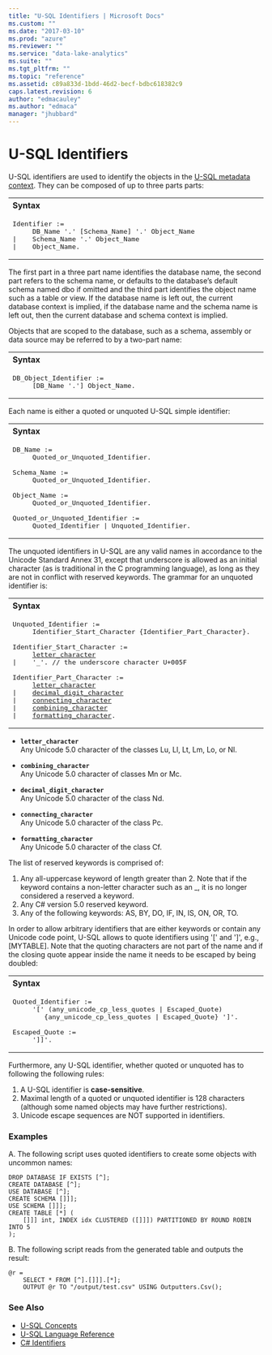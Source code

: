 ```yaml
---
title: "U-SQL Identifiers | Microsoft Docs"
ms.custom: ""
ms.date: "2017-03-10"
ms.prod: "azure"
ms.reviewer: ""
ms.service: "data-lake-analytics"
ms.suite: ""
ms.tgt_pltfrm: ""
ms.topic: "reference"
ms.assetid: c89a833d-1bdd-46d2-becf-bdbc618382c9
caps.latest.revision: 6
author: "edmacauley"
ms.author: "edmaca"
manager: "jhubbard"
---
```

# U-SQL Identifiers
U-SQL identifiers are used to identify the objects in the [U-SQL metadata context](securing-meta-data-objects.md). They can be composed of up to three parts parts: 

<table><th align="left">Syntax</th><tr><td><pre>
Identifier :=                                                                                            
     DB_Name '.' [Schema_Name] '.' Object_Name
|    Schema_Name '.' Object_Name
|    Object_Name.
</pre></td></tr></table>

The first part in a three part name identifies the database name, the second part refers to the schema name, or defaults to the database’s default schema named dbo if omitted and the third part identifies the object name such as a table or view. If the database name is left out, the current database context is implied, if the database name and the schema name is left out, then the current database and schema context is implied.  
  
Objects that are scoped to the database, such as a schema, assembly or data source may be referred to by a two-part name:  

<table><th align="left">Syntax</th><tr><td><pre>
DB_Object_Identifier :=                                                                                  
     [DB_Name '.'] Object_Name.
</pre></td></table>

Each name is either a quoted or unquoted U-SQL simple identifier:  
<table><th align="left">Syntax</th><tr><td><pre>
DB_Name :=                                                                                               
     Quoted_or_Unquoted_Identifier.<br />
Schema_Name := 
     Quoted_or_Unquoted_Identifier.<br />
Object_Name := 
     Quoted_or_Unquoted_Identifier.<br />
Quoted_or_Unquoted_Identifier := 
     Quoted_Identifier | Unquoted_Identifier.
</pre></td></table>
  
The unquoted identifiers in U-SQL are any valid names in accordance to the Unicode Standard Annex 31, except that underscore is allowed as an initial character (as is traditional in the C programming language), as long as they are not in conflict with reserved keywords. The grammar for an unquoted identifier is:  

<table><th align="left">Syntax</th><tr><td><pre>
Unquoted_Identifier :=                                                                                   
     Identifier_Start_Character {Identifier_Part_Character}.<br /> 
Identifier_Start_Character :=  
     <a href="#let_char">letter_character</a>  
|    '_'. // the underscore character U+005F<br />  
Identifier_Part_Character :=  
     <a href="#let_char">letter_character</a>   
|    <a href="#dec_char">decimal_digit_character</a>   
|    <a href="#con_char">connecting_character</a>  
|    <a href="#com_char">combining_character</a>  
|    <a href="#form_char">formatting_character</a>.
</pre></td></table>

* <a name="let_char"></a>**`letter_character`**  
Any Unicode 5.0 character of the classes Lu, Ll, Lt, Lm, Lo, or Nl.  
  
* <a name="com_char"></a>**`combining_character`**   
Any Unicode 5.0 character of classes Mn or Mc.  
  
* <a name="dec_char"></a>**`decimal_digit_character`**  
Any Unicode 5.0 character of the class Nd.  
  
* <a name="con_char"></a>**`connecting_character`**  
Any Unicode 5.0 character of the class Pc.  
  
* <a name="form_char"></a>**`formatting_character`**  
Any Unicode 5.0 character of the class Cf.  
  
The list of reserved keywords is comprised of:    
1.  Any all-uppercase keyword of length greater than 2. Note that if the keyword contains a non-letter character such as an _, it is no longer considered a reserved a keyword.    
2.  Any C# version 5.0 reserved keyword.    
3.  Any of the following keywords: AS, BY, DO, IF, IN, IS, ON, OR, TO.  
  
In order to allow arbitrary identifiers that are either keywords or contain any Unicode code point, U-SQL allows to quote identifiers using '[' and ']', e.g., [MYTABLE]. Note that the quoting characters are not part of the name and if the closing quote appear inside the name it needs to be escaped by being doubled:  

<table><th align="left">Syntax</th><tr><td><pre>
Quoted_Identifier :=                                                                                     
     '[' (any_unicode_cp_less_quotes | Escaped_Quote)   
        {any_unicode_cp_less_quotes | Escaped_Quote} ']'.<br />
Escaped_Quote := 
     ']]'.
</pre></td></table>
  
Furthermore, any U-SQL identifier, whether quoted or unquoted has to following the following rules:
1.  A U-SQL identifier is **case-sensitive**.    
2.  Maximal length of a quoted or unquoted identifier is 128 characters (although some named objects may have further restrictions).    
3.  Unicode escape sequences are NOT supported in identifiers.  
  
### Examples    
A.  The following script uses quoted identifiers to create some objects with uncommon names:
```  
DROP DATABASE IF EXISTS [^];  
CREATE DATABASE [^];  
USE DATABASE [^];  
CREATE SCHEMA []]];  
USE SCHEMA []]];  
CREATE TABLE [*] (  
    []]] int, INDEX idx CLUSTERED ([]]]) PARTITIONED BY ROUND ROBIN INTO 5  
);
```

B.  The following script reads from the generated table and outputs the result:
```  
@r = 
    SELECT * FROM [^].[]]].[*];  
    OUTPUT @r TO "/output/test.csv" USING Outputters.Csv();
```

### See Also
* [U-SQL Concepts](u-sql-concepts.md)
* [U-SQL Language Reference](u-sql-language-reference.md)
* [C# Identifiers](csharp-identifiers.md)



